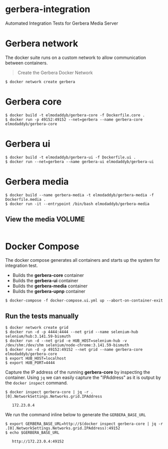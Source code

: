 # gerbera-integration
Automated Integration Tests for Gerbera Media Server

# Gerbera network

The docker suite runs on a custom network to allow communication between containers.

> Create the Gerbera Docker Network

```
$ docker network create gerbera
```

# Gerbera core

```
$ docker build -t elmodaddyb/gerbera-core -f Dockerfile.core .
$ docker run -p 49152:49152 --net=gerbera --name gerbera-core elmodaddyb/gerbera-core
```

# Gerbera ui

```
$ docker build -t elmodaddyb/gerbera-ui -f Dockerfile.ui .
$ docker run --net=gerbera --name gerbera-ui elmodaddyb/gerbera-ui
```

# Gerbera media

```
$ docker build --name gerbera-media -t elmodaddyb/gerbera-media -f Dockerfile.media .
$ docker run -it --entrypoint /bin/bash elmodaddyb/gerbera-media
```

## View the media VOLUME

```

```

# Docker Compose

The docker compose generates all containers and starts up the system for
integration test.

* Builds the **gerbera-core** container
* Builds the **gerbera-ui** container
* Builds the **gerbera-media** container
* Builds the **gerbera-upnp** container

```
$ docker-compose -f docker-compose.ui.yml up --abort-on-container-exit
```

## Run the tests manually

```
$ docker network create grid
$ docker run -d -p 4444:4444 --net grid --name selenium-hub selenium/hub:3.141.59-bismuth
$ docker run -d --net grid -e HUB_HOST=selenium-hub -v /dev/shm:/dev/shm selenium/node-chrome:3.141.59-bismuth
$ docker run -d -p 49152:49152 --net grid --name gerbera-core elmodaddyb/gerbera-core
$ export HUB_HOST=localhost
$ export HUB_PORT=4444
```

Capture the IP address of the running **gerbera-core** by inspecting the container.  Using `jq` we can easily
capture the "IPAddress" as it is output by the `docker inspect` command.

```
$ docker inspect gerbera-core | jq -r .[0].NetworkSettings.Networks.grid.IPAddress

   172.23.0.4
```

We run the command inline below to generate the `GERBERA_BASE_URL`
```
$ export GERBERA_BASE_URL=http://$(docker inspect gerbera-core | jq -r .[0].NetworkSettings.Networks.grid.IPAddress):49152
$ echo $GERBERA_BASE_URL

   http://172.23.0.4:49152
```
